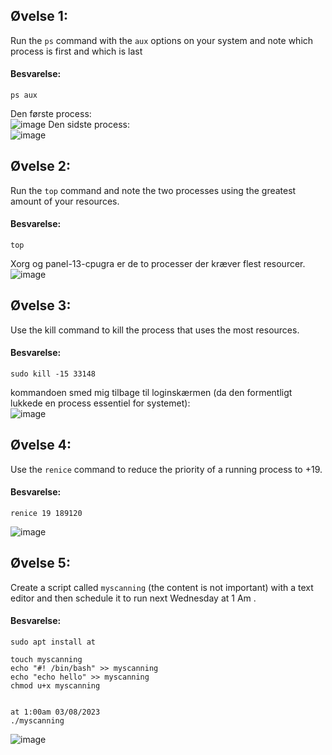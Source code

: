 ## Øvelse 1:
Run the ```ps``` command with the ```aux``` options on your system and note which
process is first and which is last


#### Besvarelse:
   
```shell
ps aux
```
Den første process:  
![image](https://user-images.githubusercontent.com/70659124/221853037-c19193be-db41-4d87-b145-64158de31074.png)
Den sidste process:  
![image](https://user-images.githubusercontent.com/70659124/221853148-8726a429-1e0c-4801-b146-3e8368664cb7.png)




## Øvelse 2:
Run the ```top``` command and note the two processes using the greatest
amount of your resources.

#### Besvarelse:
   
```shell
top
```

Xorg og panel-13-cpugra er de to processer der kræver flest resourcer.  
![image](https://user-images.githubusercontent.com/70659124/221853729-a684b3be-e314-4e89-bc04-8ab3fd67c4f7.png)


## Øvelse 3:
Use the kill command to kill the process that uses the most resources.

#### Besvarelse:
   
```shell
sudo kill -15 33148
```
kommandoen smed mig tilbage til loginskærmen (da den formentligt lukkede en process essentiel for systemet):  
![image](https://user-images.githubusercontent.com/70659124/221854896-8469c39f-0127-499f-a2ed-9373f74bd039.png)


## Øvelse 4:
Use the ```renice``` command to reduce the priority of a running process
to +19.

#### Besvarelse:
   
```shell
renice 19 189120
```
![image](https://user-images.githubusercontent.com/70659124/221865895-f96f5af6-f264-40d6-b2e8-51b4142c9b92.png)


## Øvelse 5:
Create a script called ```myscanning``` (the content is not important) with a text
editor and then schedule it to run next Wednesday at 1 Am .


#### Besvarelse:
   
```shell
sudo apt install at

touch myscanning
echo "#! /bin/bash" >> myscanning
echo "echo hello" >> myscanning
chmod u+x myscanning


at 1:00am 03/08/2023
./myscanning
```

![image](https://user-images.githubusercontent.com/70659124/221894004-0a92278d-26e1-4c10-a80e-f370813d1700.png)

